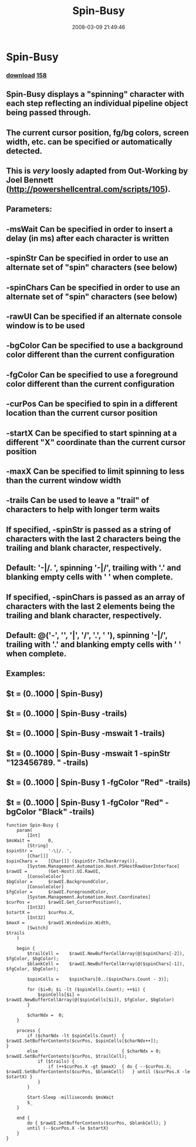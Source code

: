 ﻿---
pid:            157
parent:         0
children:       158
poster:         Joe Otto
title:          Spin-Busy
date:           2008-03-09 21:49:46
description:    ## Spin-Busy displays a "spinning" character with each step reflecting an individual pipeline object being passed through.
## The current cursor position, fg/bg colors, screen width, etc. can be specified or automatically detected.
##
## This is *very* loosly adapted from Out-Working by Joel Bennett (http://powershellcentral.com/scripts/105).
##
## Parameters:
##   -msWait	Can be specified in order to insert a delay (in ms) after each character is written
##   -spinStr	Can be specified in order to use an alternate set of "spin" characters (see below)
##   -spinChars	Can be specified in order to use an alternate set of "spin" characters (see below)
##   -rawUI		Can be specified if an alternate console window is to be used
##   -bgColor	Can be specified to use a background color different than the current configuration
##   -fgColor	Can be specified to use a foreground color different than the current configuration
##   -curPos	Can be specified to spin in a different location than the current cursor position
##   -startX	Can be specified to start spinning at a different "X" coordinate than the current cursor position
##   -maxX		Can be specified to limit spinning to less than the current window width
##   -trails	Can be used to leave a "trail" of characters to help with longer term waits
##
## If specified, -spinStr is passed as a string of characters with the last 2 characters being the trailing and blank character, respectively.
##   Default: '-\|/. ', spinning '-\|/', trailing with '.' and blanking empty cells with ' ' when complete.
##
## If specified, -spinChars is passed as an array of characters with the last 2 elements being the trailing and blank character, respectively.
##   Default: @('-', '\', '|', '/', '.', ' '), spinning '-\|/', trailing with '.' and blanking empty cells with ' ' when complete.
##
## Examples:
##   $t = (0..1000 | Spin-Busy)
##   $t = (0..1000 | Spin-Busy -trails)
##   $t = (0..1000 | Spin-Busy -mswait 1 -trails)
##   $t = (0..1000 | Spin-Busy -mswait 1 -spinStr "123456789. " -trails)
##   $t = (0..1000 | Spin-Busy 1 -fgColor "Red" -trails)
##   $t = (0..1000 | Spin-Busy 1 -fgColor "Red" -bgColor "Black" -trails)

format:         posh
---

# Spin-Busy

### [download](157.ps1)  [158](158.md)

## Spin-Busy displays a "spinning" character with each step reflecting an individual pipeline object being passed through.
## The current cursor position, fg/bg colors, screen width, etc. can be specified or automatically detected.
##
## This is *very* loosly adapted from Out-Working by Joel Bennett (http://powershellcentral.com/scripts/105).
##
## Parameters:
##   -msWait	Can be specified in order to insert a delay (in ms) after each character is written
##   -spinStr	Can be specified in order to use an alternate set of "spin" characters (see below)
##   -spinChars	Can be specified in order to use an alternate set of "spin" characters (see below)
##   -rawUI		Can be specified if an alternate console window is to be used
##   -bgColor	Can be specified to use a background color different than the current configuration
##   -fgColor	Can be specified to use a foreground color different than the current configuration
##   -curPos	Can be specified to spin in a different location than the current cursor position
##   -startX	Can be specified to start spinning at a different "X" coordinate than the current cursor position
##   -maxX		Can be specified to limit spinning to less than the current window width
##   -trails	Can be used to leave a "trail" of characters to help with longer term waits
##
## If specified, -spinStr is passed as a string of characters with the last 2 characters being the trailing and blank character, respectively.
##   Default: '-\|/. ', spinning '-\|/', trailing with '.' and blanking empty cells with ' ' when complete.
##
## If specified, -spinChars is passed as an array of characters with the last 2 elements being the trailing and blank character, respectively.
##   Default: @('-', '\', '|', '/', '.', ' '), spinning '-\|/', trailing with '.' and blanking empty cells with ' ' when complete.
##
## Examples:
##   $t = (0..1000 | Spin-Busy)
##   $t = (0..1000 | Spin-Busy -trails)
##   $t = (0..1000 | Spin-Busy -mswait 1 -trails)
##   $t = (0..1000 | Spin-Busy -mswait 1 -spinStr "123456789. " -trails)
##   $t = (0..1000 | Spin-Busy 1 -fgColor "Red" -trails)
##   $t = (0..1000 | Spin-Busy 1 -fgColor "Red" -bgColor "Black" -trails)


```posh
function Spin-Busy {
	param(
		[Int]														$msWait =		0,
		[String]													$spinStr =		'-\|/. ',
		[Char[]]													$spinChars =	[Char[]] ($spinStr.ToCharArray()),
		[System.Management.Automation.Host.PSHostRawUserInterface]	$rawUI =		(Get-Host).UI.RawUI,
		[ConsoleColor]												$bgColor =		$rawUI.BackgroundColor,
		[ConsoleColor]												$fgColor =		$rawUI.ForegroundColor,
		[System.Management.Automation.Host.Coordinates]				$curPos =		$rawUI.Get_CursorPosition(),
		[Int32]														$startX =		$curPos.X,
		[Int32]														$maxX =			$rawUI.WindowSize.Width,
		[Switch]													$trails
	)

	begin {
		$trailCell =	$rawUI.NewBufferCellArray(@($spinChars[-2]), $fgColor, $bgColor);
		$blankCell =	$rawUI.NewBufferCellArray(@($spinChars[-1]), $fgColor, $bgColor);

		$spinCells =	$spinChars[0..($spinChars.Count - 3)];

		for ($i=0; $i -lt ($spinCells.Count); ++$i) {
			$spinCells[$i] = $rawUI.NewBufferCellArray(@($spinCells[$i]), $fgColor, $bgColor)
		}

		$charNdx =	0;
	}

	process {
		if ($charNdx -lt $spinCells.Count)	{					$rawUI.SetBufferContents($curPos, $spinCells[$charNdx++]);					}
		else								{ $charNdx = 0;		$rawUI.SetBufferContents($curPos, $trailCell);
			if ($trails) {
				if (++$curPos.X -gt $maxX) 	{ do { --$curPos.X;	$rawUI.SetBufferContents($curPos, $blankCell)	} until ($curPos.X -le $startX)	}
			}
		}

		Start-Sleep -milliseconds $msWait
		$_
	}

	end {
		do { $rawUI.SetBufferContents($curPos, $blankCell);	}
		until (--$curPos.X -le $startX)
	}
}

```
